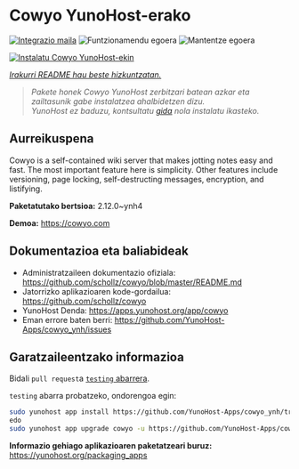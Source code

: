 <!--
Ohart ongi: README hau automatikoki sortu da <https://github.com/YunoHost/apps/tree/master/tools/readme_generator>ri esker
EZ editatu eskuz.
-->

# Cowyo YunoHost-erako

[![Integrazio maila](https://dash.yunohost.org/integration/cowyo.svg)](https://ci-apps.yunohost.org/ci/apps/cowyo/) ![Funtzionamendu egoera](https://ci-apps.yunohost.org/ci/badges/cowyo.status.svg) ![Mantentze egoera](https://ci-apps.yunohost.org/ci/badges/cowyo.maintain.svg)

[![Instalatu Cowyo YunoHost-ekin](https://install-app.yunohost.org/install-with-yunohost.svg)](https://install-app.yunohost.org/?app=cowyo)

*[Irakurri README hau beste hizkuntzatan.](./ALL_README.md)*

> *Pakete honek Cowyo YunoHost zerbitzari batean azkar eta zailtasunik gabe instalatzea ahalbidetzen dizu.*  
> *YunoHost ez baduzu, kontsultatu [gida](https://yunohost.org/install) nola instalatu ikasteko.*

## Aurreikuspena

Cowyo is a self-contained wiki server that makes jotting notes easy and fast. The most important feature here is simplicity. Other features include versioning, page locking, self-destructing messages, encryption, and listifying.


**Paketatutako bertsioa:** 2.12.0~ynh4

**Demoa:** <https://cowyo.com>
## Dokumentazioa eta baliabideak

- Administratzaileen dokumentazio ofiziala: <https://github.com/schollz/cowyo/blob/master/README.md>
- Jatorrizko aplikazioaren kode-gordailua: <https://github.com/schollz/cowyo>
- YunoHost Denda: <https://apps.yunohost.org/app/cowyo>
- Eman errore baten berri: <https://github.com/YunoHost-Apps/cowyo_ynh/issues>

## Garatzaileentzako informazioa

Bidali `pull request`a [`testing` abarrera](https://github.com/YunoHost-Apps/cowyo_ynh/tree/testing).

`testing` abarra probatzeko, ondorengoa egin:

```bash
sudo yunohost app install https://github.com/YunoHost-Apps/cowyo_ynh/tree/testing --debug
edo
sudo yunohost app upgrade cowyo -u https://github.com/YunoHost-Apps/cowyo_ynh/tree/testing --debug
```

**Informazio gehiago aplikazioaren paketatzeari buruz:** <https://yunohost.org/packaging_apps>

